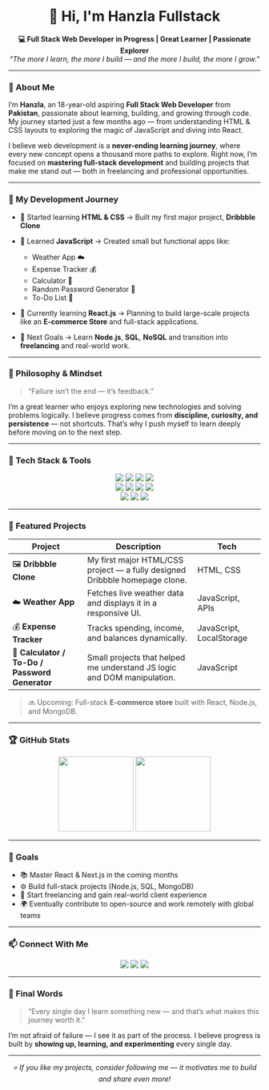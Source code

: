 <!-- Dark themed professional GitHub Profile README -->

<h1 align="center">👋 Hi, I'm Hanzla Fullstack</h1>

<p align="center">
  <strong>💻 Full Stack Web Developer in Progress | Great Learner | Passionate Explorer</strong><br>
  <em>“The more I learn, the more I build — and the more I build, the more I grow.”</em>
</p>

---

### 🌙 About Me

I’m **Hanzla**, an 18-year-old aspiring **Full Stack Web Developer** from **Pakistan**, passionate about learning, building, and growing through code.
My journey started just a few months ago — from understanding HTML & CSS layouts to exploring the magic of JavaScript and diving into React.

I believe web development is a **never-ending learning journey**, where every new concept opens a thousand more paths to explore.
Right now, I’m focused on **mastering full-stack development** and building projects that make me stand out — both in freelancing and professional opportunities.

---

### 🚀 My Development Journey

* 🔹 Started learning **HTML & CSS** → Built my first major project, **Dribbble Clone**
* 🔹 Learned **JavaScript** → Created small but functional apps like:

  * Weather App ☁️
  * Expense Tracker 💰
  * Calculator 🧮
  * Random Password Generator 🔐
  * To-Do List 📝
* 🔹 Currently learning **React.js** → Planning to build large-scale projects like an **E-commerce Store** and full-stack applications.
* 🔹 Next Goals → Learn **Node.js**, **SQL**, **NoSQL** and transition into **freelancing** and real-world work.

---

### 🧠 Philosophy & Mindset

> “Failure isn’t the end — it’s feedback.”

I’m a great learner who enjoys exploring new technologies and solving problems logically.
I believe progress comes from **discipline, curiosity, and persistence** — not shortcuts.
That’s why I push myself to learn deeply before moving on to the next step.

---

### 🧩 Tech Stack & Tools

<p align="center">
  <!-- Core -->
  <img src="https://img.shields.io/badge/HTML5-E34F26?style=for-the-badge&logo=html5&logoColor=white" />
  <img src="https://img.shields.io/badge/CSS3-1572B6?style=for-the-badge&logo=css3&logoColor=white" />
  <img src="https://img.shields.io/badge/JavaScript-F7DF1E?style=for-the-badge&logo=javascript&logoColor=black" />
  <img src="https://img.shields.io/badge/React-20232A?style=for-the-badge&logo=react&logoColor=61DAFB" />
  <br>
  <!-- Backend / DB -->
  <img src="https://img.shields.io/badge/Node.js-43853D?style=for-the-badge&logo=node.js&logoColor=white" />
  <img src="https://img.shields.io/badge/Express.js-404D59?style=for-the-badge" />
  <img src="https://img.shields.io/badge/MySQL-4479A1?style=for-the-badge&logo=mysql&logoColor=white" />
  <img src="https://img.shields.io/badge/MongoDB-4EA94B?style=for-the-badge&logo=mongodb&logoColor=white" />
  <br>
  <!-- Tools -->
  <img src="https://img.shields.io/badge/Git-F05033?style=for-the-badge&logo=git&logoColor=white" />
  <img src="https://img.shields.io/badge/GitHub-181717?style=for-the-badge&logo=github&logoColor=white" />
  <img src="https://img.shields.io/badge/VS%20Code-0078D4?style=for-the-badge&logo=visualstudiocode&logoColor=white" />
</p>

---

### 💼 Featured Projects

| Project                                        | Description                                                                 | Tech                     |
| ---------------------------------------------- | --------------------------------------------------------------------------- | ------------------------ |
| 🖼️ **Dribbble Clone**                         | My first major HTML/CSS project — a fully designed Dribbble homepage clone. | HTML, CSS                |
| ☁️ **Weather App**                             | Fetches live weather data and displays it in a responsive UI.               | JavaScript, APIs         |
| 💰 **Expense Tracker**                         | Tracks spending, income, and balances dynamically.                          | JavaScript, LocalStorage |
| 🧮 **Calculator / To-Do / Password Generator** | Small projects that helped me understand JS logic and DOM manipulation.     | JavaScript               |

> 🔜 Upcoming: Full-stack **E-commerce store** built with React, Node.js, and MongoDB.

---

### 🏆 GitHub Stats

<p align="center">
  <img src="https://github-readme-stats.vercel.app/api?username=hanzlafullstack&show_icons=true&theme=radical" height="150"/>
  <img src="https://github-readme-stats.vercel.app/api/top-langs/?username=hanzlafullstack&layout=compact&theme=radical" height="150"/>
</p>

---

### 🎯 Goals

* 📚 Master React & Next.js in the coming months
* ⚙️ Build full-stack projects (Node.js, SQL, MongoDB)
* 💼 Start freelancing and gain real-world client experience
* 🌍 Eventually contribute to open-source and work remotely with global teams

---

### 📫 Connect With Me

<p align="center">
  <a href="mailto:hanzlafullstack@gmail.com"><img src="https://img.shields.io/badge/Email-hanzlafullstack%40gmail.com-red?style=for-the-badge&logo=gmail&logoColor=white" /></a>
  <a href="https://github.com/hanzlafullstack"><img src="https://img.shields.io/badge/GitHub-hanzlafullstack-181717?style=for-the-badge&logo=github&logoColor=white" /></a>
  <a href="#"><img src="https://img.shields.io/badge/Portfolio-Coming%20Soon-blueviolet?style=for-the-badge&logo=web&logoColor=white" /></a>
</p>

---

### 💬 Final Words

> “Every single day I learn something new — and that’s what makes this journey worth it.”

I’m not afraid of failure — I see it as part of the process.
I believe progress is built by **showing up, learning, and experimenting** every single day.

---

<p align="center">
  <i>⭐ If you like my projects, consider following me — it motivates me to build and share even more!</i>
</p>
